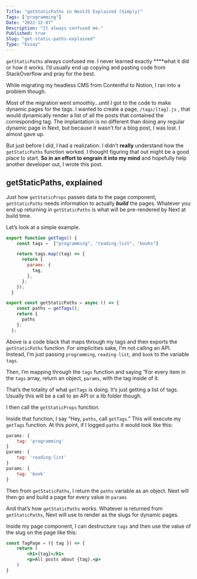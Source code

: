 ```yaml
---
Title: "getStaticPaths in NextJS Explained (Simply)"
Tags: ["programming"]
Date: "2022-12-07"
Description: "It always confused me."
Published: true
Slug: "get-static-paths-explained"
Type: "Essay"
---
```

`getStaticPaths` always confused me. I never learned exactly ****what it did or how it works. I’d usually end up copying and pasting code from StackOverflow and pray for the best.

While migrating my headless CMS from Contentful to Notion, I ran into a problem though.

Most of the migration went smoothly…until I got to the code to make dynamic pages for the tags. I wanted to create a page, `/tags/[tag].js` , that would dynamically render a list of all the posts that contained the corresponding tag. The implantation is no different than doing any regular dynamic page in Next, but because it wasn’t for a blog post, I was lost. I almost gave up.

But just before I did, I had a realization: I didn’t ******really****** understand how the `getStaticPaths` function worked. I thought figuring that out might be a good place to start. **So in an effort to engrain it into my mind** and hopefully help another developer out, I wrote this post.

## getStaticPaths, explained

Just how `getStaticProps` passes data to the page component, `getStaticPaths` needs information to actually *****build***** the pages. Whatever you end up returning in `getStaticPaths` is what will be pre-rendered by Next at build time.

Let’s look at a simple example.

```jsx
export function getTags() {
    const tags =  ["programming", "reading-list", "books"]

    return tags.map((tag) => {
      return {
        params: {
          tag,
        },
      };
    });
  }

export const getStaticPaths = async () => {
    const paths = getTags();
    return {
      paths
    };
  };

```

Above is a code black that maps through my tags and then exports the `getStaticPaths` function. For simplicities sake, I’m not calling an API. Instead, I’m just passing `programming`, `reading-list`, and `book` to the variable `tags`.

Then, I’m mapping through the `tags` function and saying “For every item in the `tags` array, return an object, `params`, with the tag inside of it.

That’s the totality of what `getTags` is doing. It’s just getting a list of tags. Usually this will be a call to an API or a lib folder though.

I then call the `getStaticProps` function.

Inside that function, I say “Hey, `paths`, call `getTags`.” This will execute my `getTags` function. At this point, if I logged `paths` it would look like this:

```jsx
params: {
	tag: 'programming'
}
params: {
	tag: 'reading-list'
}
params: {
	tag: 'book'
}
```

Then from `getStaticPaths`, I return the `paths` variable as an object. Next will then go and build a page for every value in `params`

And that’s how `getStaticPaths` works. Whatever is returned from `getStaticPaths`, Next will use to render as the slugs for dynamic pages.

Inside my page component, I can destructure `tags` and then use the value of the slug on the page like this:

```jsx
const TagPage = ({ tag }) => {
	return (
		<h1>{tag}</h1>
		<p>All posts about {tag}.<p>
	)
}
```
